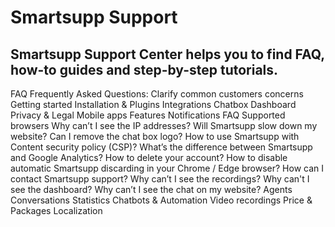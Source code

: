 # Smartsupp Support
## Smartsupp Support Center helps you to find FAQ, how-to guides and step-by-step tutorials.
FAQ 
Frequently Asked Questions: Clarify common customers concerns 
Getting started 
Installation & Plugins 
Integrations 
Chatbox 
Dashboard 
Privacy & Legal 
Mobile apps 
Features 
Notifications 
FAQ 
Supported browsers 
Why can’t I see the IP addresses? 
Will Smartsupp slow down my website? 
Can I remove the chat box logo? 
How to use Smartsupp with Content security policy (CSP)? 
What’s the difference between Smartsupp and Google Analytics? 
How to delete your account? 
How to disable automatic Smartsupp discarding in your Chrome / Edge browser? 
How can I contact Smartsupp support? 
Why can’t I see the recordings? 
Why can't I see the dashboard? 
Why can’t I see the chat on my website? 
Agents 
Conversations 
Statistics 
Chatbots & Automation 
Video recordings 
Price & Packages 
Localization

